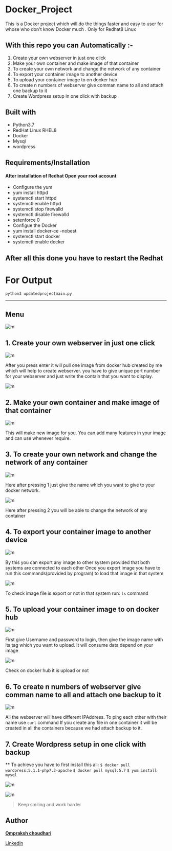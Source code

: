 # Docker_Project
This is a Docker project which will do the things faster and easy to user for whose who don't know Docker much .
Only for Redhat8 Linux

## With this repo you can Automatically :-
   
   1. Create your own webserver in just one click 
   2. Make your own container and make image of that container
   3. To create your own network and  change the network of any container
   4. To export your container image to another device
   5. To upload  your container image to on docker hub
   6. To create n numbers of webserver give comman name to all and attach one backup to it
   7. Create Wordpress setup in one click with backup

## Built with
- Python3.7
- RedHat Linux RHEL8
- Docker
- Mysql
- wordpress

## Requirements/Installation
#### After installation of Redhat Open your root account 
   - Configure the yum 
   - yum install httpd
   - systemctl start httpd 
   - systemctl enable httpd
   - systemctl stop firewalld
   - systemctl disable firewalld
   - setenforce 0
   - Configue the Docker 
   - yum install docker-ce -nobest
   - systemctl start docker
   - systemctl enable docker

**After all this done you have to restart the Redhat**
---
# For Output
```
python3 updatedprojectmain.py
```
___
## Menu 
  
  ![m](Welcome.png)

## 1. Create your own webserver in just one click 
  
  ![m](press1.png)
  
  After you press enter it will pull one image from docker hub created by me which will help to create
  webserver. 
  you have to give unique port number for your webserver and just write the contain that you want to display.  
  
  ![m](output1.png)

## 2. Make your own container and make image of that container
  
  ![m](press2.png)  
  
  This will make new image for you.
  You can add many features in your image and can use whenever require. 

## 3. To create your own network and  change the network of any container
  
  ![m](press3a.png) 
  
  Here after pressing 1 just give the name which you want to give to your docker network.
  
  ![m](press3b.png)  
  
  Here after pressing 2 you will be able to change the network of any container
  
## 4. To export your container image to another device  
  
  ![m](press4.png)
  
  By this you can export any image to other system provided that both systems are connected to each other 
  Once you export image you have to run this commands(provided by program) to load that image in that system  
  
  ![m](output4.png)
  
  To check image file is export or not in that system run: `ls` command
  
## 5. To upload  your container image to on docker hub
  ![m](press5.png)
  
  First give Username and password to login, then give the image name with its tag which you want to upload.
  It will consume data depend on your image
  
  ![m](output5.png)     
  
  Check on docker hub it is upload or not

##  6. To create n numbers of webserver give comman name to all and attach one backup to it
  
  ![m](press6.png) 
  
  All the webserver will have different IPAddress. 
  To ping each other with their name use `curl` command 
  If you create any file in one container it will be created in all the containers because we had attach backup to it. 

## 7. Create Wordpress setup in one click with backup
  
  ** To achieve you have to first install this all:
    `$ docker pull wordpress:5.1.1-php7.3-apache`
    `$ docker pull mysql:5.7`
    `$ yum install mysql`
                     
  ![m](press7.png)
  
  ![m](output7.png)
  

>Keep smiling and work harder  
  
## Author
[**Ompraksh choudhari**](https://github.com/Omprakash50)
   
   [Linkedin](https://www.linkedin.com/in/omprakash-choudhari-252027196)

